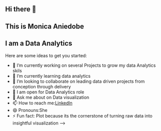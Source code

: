 ## Hi there 👋

## This is Monica Aniedobe


## I am a Data Analytics

Here are some ideas to get you started:

- 🔭 I’m currently working on several Projects to grow my data Analytics skils
- 🌱 I’m currently learning data analytics
- 👯 I’m looking to collaborate on leading data driven projects from conception through delivery
- 🤔 I am open for Data Analytics role  
- 💬 Ask me about on Data visualization
- 📫 How to reach me:[Linkedln](https://www.linkedin.com/in/aniedobe-monica-chinaza-1b7034266?utm_source=share&utm_campaign=share_via&utm_content=profile&utm_medium=android_app)
- 😄 Pronouns:She 
- ⚡ Fun fact: Plot because its the cornerstone of turning raw data into insightful visualization
-->
